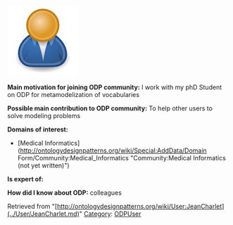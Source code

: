 [![Image:ODPUser.png](../images/a/a6/ODPUser.png)](../Image/ODPUser.png.md "Image:ODPUser.png")




  





__Main motivation for joining ODP community:__ I work with my phD Student on ODP for metamodelization of vocabularies


__Possible main contribution to ODP community:__ To help other users to solve modeling problems


__Domains of interest:__



* [Medical Informatics](http://ontologydesignpatterns.org/wiki/Special:AddData/Domain Form/Community:Medical_Informatics "Community:Medical Informatics (not yet written)")


__Is expert of:__


  

__How did I know about ODP:__ colleagues






Retrieved from "[http://ontologydesignpatterns.org/wiki/User:JeanCharlet](../User/JeanCharlet.md)"
 [Category](http://ontologydesignpatterns.org/wiki/Special:Categories "Special:Categories"): [ODPUser](../Category/ODPUser.md "Category:ODPUser")